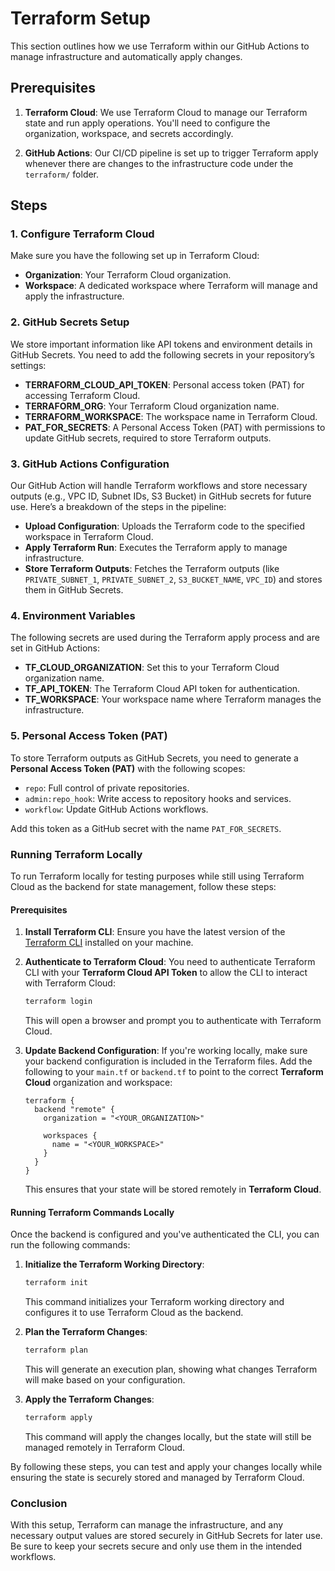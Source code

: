 # Terraform Setup

This section outlines how we use Terraform within our GitHub Actions to manage infrastructure and automatically apply changes.

## Prerequisites

1. **Terraform Cloud**: We use Terraform Cloud to manage our Terraform state and run apply operations. You'll need to configure the organization, workspace, and secrets accordingly.
   
2. **GitHub Actions**: Our CI/CD pipeline is set up to trigger Terraform apply whenever there are changes to the infrastructure code under the `terraform/` folder.

## Steps

### 1. Configure Terraform Cloud

Make sure you have the following set up in Terraform Cloud:

- **Organization**: Your Terraform Cloud organization.
- **Workspace**: A dedicated workspace where Terraform will manage and apply the infrastructure.

### 2. GitHub Secrets Setup

We store important information like API tokens and environment details in GitHub Secrets. You need to add the following secrets in your repository’s settings:

- **TERRAFORM_CLOUD_API_TOKEN**: Personal access token (PAT) for accessing Terraform Cloud.
- **TERRAFORM_ORG**: Your Terraform Cloud organization name.
- **TERRAFORM_WORKSPACE**: The workspace name in Terraform Cloud.
- **PAT_FOR_SECRETS**: A Personal Access Token (PAT) with permissions to update GitHub secrets, required to store Terraform outputs.

### 3. GitHub Actions Configuration

Our GitHub Action will handle Terraform workflows and store necessary outputs (e.g., VPC ID, Subnet IDs, S3 Bucket) in GitHub secrets for future use. Here’s a breakdown of the steps in the pipeline:

- **Upload Configuration**: Uploads the Terraform code to the specified workspace in Terraform Cloud.
- **Apply Terraform Run**: Executes the Terraform apply to manage infrastructure.
- **Store Terraform Outputs**: Fetches the Terraform outputs (like `PRIVATE_SUBNET_1`, `PRIVATE_SUBNET_2`, `S3_BUCKET_NAME`, `VPC_ID`) and stores them in GitHub Secrets.

### 4. Environment Variables

The following secrets are used during the Terraform apply process and are set in GitHub Actions:

- **TF_CLOUD_ORGANIZATION**: Set this to your Terraform Cloud organization name.
- **TF_API_TOKEN**: The Terraform Cloud API token for authentication.
- **TF_WORKSPACE**: Your workspace name where Terraform manages the infrastructure.

### 5. Personal Access Token (PAT)

To store Terraform outputs as GitHub Secrets, you need to generate a **Personal Access Token (PAT)** with the following scopes:

- `repo`: Full control of private repositories.
- `admin:repo_hook`: Write access to repository hooks and services.
- `workflow`: Update GitHub Actions workflows.

Add this token as a GitHub secret with the name `PAT_FOR_SECRETS`.

### Running Terraform Locally

To run Terraform locally for testing purposes while still using Terraform Cloud as the backend for state management, follow these steps:

#### Prerequisites

1. **Install Terraform CLI**: Ensure you have the latest version of the [Terraform CLI](https://www.terraform.io/downloads.html) installed on your machine.

2. **Authenticate to Terraform Cloud**:
   You need to authenticate Terraform CLI with your **Terraform Cloud API Token** to allow the CLI to interact with Terraform Cloud:

   ```bash
   terraform login
   ```

   This will open a browser and prompt you to authenticate with Terraform Cloud.

3. **Update Backend Configuration**: 
   If you're working locally, make sure your backend configuration is included in the Terraform files. Add the following to your `main.tf` or `backend.tf` to point to the correct **Terraform Cloud** organization and workspace:

   ```hcl
   terraform {
     backend "remote" {
       organization = "<YOUR_ORGANIZATION>"

       workspaces {
         name = "<YOUR_WORKSPACE>"
       }
     }
   }
   ```

   This ensures that your state will be stored remotely in **Terraform Cloud**.

#### Running Terraform Commands Locally

Once the backend is configured and you've authenticated the CLI, you can run the following commands:

1. **Initialize the Terraform Working Directory**:

   ```bash
   terraform init
   ```

   This command initializes your Terraform working directory and configures it to use Terraform Cloud as the backend.

2. **Plan the Terraform Changes**:

   ```bash
   terraform plan
   ```

   This will generate an execution plan, showing what changes Terraform will make based on your configuration.

3. **Apply the Terraform Changes**:

   ```bash
   terraform apply
   ```

   This command will apply the changes locally, but the state will still be managed remotely in Terraform Cloud.

By following these steps, you can test and apply your changes locally while ensuring the state is securely stored and managed by Terraform Cloud.

### Conclusion

With this setup, Terraform can manage the infrastructure, and any necessary output values are stored securely in GitHub Secrets for later use. Be sure to keep your secrets secure and only use them in the intended workflows.
